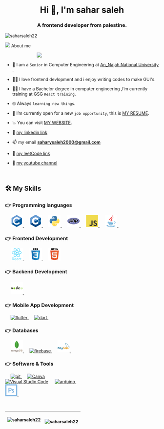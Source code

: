 <h1 align="center">Hi 👋, I'm sahar saleh</h1>
<h3 align="center">A frontend developer from palestine.</h3>

<p align="left"> <img src="https://komarev.com/ghpvc/?username=saharsaleh22&label=Profile%20views&color=0e75b6&style=flat" alt="saharsaleh22" /> </p>
<picture><img src = "https://github.com/7oSkaaa/7oSkaaa/blob/main/Images/about_me.gif?raw=true" width = 50px></picture> About me

<picture> <img align="right" src="https://startcoding.co.in/wp-content/uploads/2021/12/coding-for-kids.gif" width = 400px></picture>

<br>

- :school: I am a `Senior` in Computer Engineering at [An_Najah National University](https://www.najah.edu/ar/) .
- :technologist: I love frontend devlopment and i enjoy writing codes to make GUI's.
- :student: I have a Bachelor degree in computer engineering ,I’m currently training at GSG `React training`.
- :nerd_face: Always `learning new things`.
- :thinking: I’m currently open for a new `job opportunity`, this is [MY RESUME](https://drive.google.com/drive/folders/1xR_7inwFaV_owFpMgv4T99nQgeSbPMUr).
- :boom: You can visit [MY WEBSITE](https://saharsaleh22.github.io/portfolio/).
- 📝 [my linkedin link ](https://www.linkedin.com/in/sahar-saleh-059b11253)

- 📫 my email **saharysaleh2000@gmail.com**

- 📄  [my leetCode link](https://leetcode.com/sahar_saleh/)
- 🔗  [my youtube channel](https://www.youtube.com/channel/UCd4xdaUr76mwyvAMkxvaJYA)



<br/>

## 🛠️ My Skills

### 👉 Programming languages

<p align="left"> 
  &emsp; 
   <a href="https://www.cprogramming.com/" target="_blank" rel="noreferrer"> <img src="https://raw.githubusercontent.com/devicons/devicon/master/icons/c/c-original.svg" alt="c" width="40" height="40"/> </a>
  &emsp;
 <a href="https://www.w3schools.com/cpp/" target="_blank" rel="noreferrer"> <img src="https://raw.githubusercontent.com/devicons/devicon/master/icons/cplusplus/cplusplus-original.svg" alt="cplusplus" width="40" height="40"/> </a>
  &emsp;
  <a href="https://www.python.org" target="_blank" rel="noreferrer"> <img src="https://raw.githubusercontent.com/devicons/devicon/master/icons/python/python-original.svg" alt="python" width="40" height="40"/> </a> 
  &emsp;
 <a href="https://www.php.net" target="_blank" rel="noreferrer"> <img src="https://raw.githubusercontent.com/devicons/devicon/master/icons/php/php-original.svg" alt="php" width="40" height="40"/> </a> 
  &emsp;
   <a href="https://developer.mozilla.org/en-US/docs/Web/JavaScript" target="_blank" rel="noreferrer"> <img src="https://raw.githubusercontent.com/devicons/devicon/master/icons/javascript/javascript-original.svg" alt="javascript" width="40" height="40"/> </a>
  &emsp;
 <a href="https://www.java.com" target="_blank" rel="noreferrer"> <img src="https://raw.githubusercontent.com/devicons/devicon/master/icons/java/java-original.svg" alt="java" width="40" height="40"/> </a> 
  &emsp;  
</p>

### 👉 Frontend Development
<p align="left"> 
  &emsp; 
   <a href="https://reactjs.org/" target="_blank" rel="noreferrer"> <img src="https://raw.githubusercontent.com/devicons/devicon/master/icons/react/react-original-wordmark.svg" alt="react" width="40" height="40"/> </a>   
  &emsp;
<a href="https://www.w3schools.com/css/" target="_blank" rel="noreferrer"> <img src="https://raw.githubusercontent.com/devicons/devicon/master/icons/css3/css3-original-wordmark.svg" alt="css3" width="40" height="40"/> </a>
   &emsp;
<a href="https://www.w3.org/html/" target="_blank" rel="noreferrer"> <img src="https://raw.githubusercontent.com/devicons/devicon/master/icons/html5/html5-original-wordmark.svg" alt="html5" width="40" height="40"/> </a>
</p>

### 👉 Backend Development
<p align="left"> 
  &emsp; 
  <a href="https://nodejs.org" target="_blank" rel="noreferrer"> <img src="https://raw.githubusercontent.com/devicons/devicon/master/icons/nodejs/nodejs-original-wordmark.svg" alt="nodejs" width="40" height="40"/> </a>  
  &emsp;

</p>

### 👉 Mobile App Development
<p align="left"> 
  &emsp; 
  <a href="https://flutter.dev" target="_blank" rel="noreferrer"> <img src="https://www.vectorlogo.zone/logos/flutterio/flutterio-icon.svg" alt="flutter" width="40" height="40"/> </a>
    &emsp;
 <a href="https://dart.dev" target="_blank" rel="noreferrer"> <img src="https://www.vectorlogo.zone/logos/dartlang/dartlang-icon.svg" alt="dart" width="40" height="40"/> </a> 
  &emsp;

</p>

### 👉 Databases
<p align="left">
  &emsp;
<a href="https://www.mongodb.com/" target="_blank" rel="noreferrer"> <img src="https://raw.githubusercontent.com/devicons/devicon/master/icons/mongodb/mongodb-original-wordmark.svg" alt="mongodb" width="40" height="40"/> </a> 
  &emsp;
 <a href="https://firebase.google.com/" target="_blank" rel="noreferrer"> <img src="https://www.vectorlogo.zone/logos/firebase/firebase-icon.svg" alt="firebase" width="40" height="40"/> </a>  
  &emsp;
<a href="https://www.mysql.com/" target="_blank" rel="noreferrer"> <img src="https://raw.githubusercontent.com/devicons/devicon/master/icons/mysql/mysql-original-wordmark.svg" alt="mysql" width="40" height="40"/> </a>
  &emsp;

 </p>
  


 ### 👉 Software & Tools
 
<p >

  &emsp;
 <a href="https://git-scm.com/" target="_blank" rel="noreferrer"> <img src="https://www.vectorlogo.zone/logos/git-scm/git-scm-icon.svg" alt="git" width="40" height="40"/> </a>
  &emsp;
   <a href="#"><img alt="Canva" src="https://static-cse.canva.com/_next/static/assets/logo_w2000xh641_3b021976d60d0277e95febf805ad9fe8c7d6d54f86969ec03b83299084b7cb93.png" width=60px height=45px/></a>
  &emsp;  
   <a href="#"><img alt="Visual Studio Code" src="https://sparkcdneus2.azureedge.net/sparkimageassets/XP9KHM4BK9FZ7Q-63e59db4-cf83-46b7-9365-0c37221b94de" width=45px height =45px></a>
  &emsp;
  <a href="https://www.arduino.cc/" target="_blank" rel="noreferrer"> <img src="https://cdn.worldvectorlogo.com/logos/arduino-1.svg" alt="arduino" width="40" height="40"/> </a> 
  &emsp;  
  <a href="https://www.photoshop.com/en" target="_blank" rel="noreferrer"> <img src="https://raw.githubusercontent.com/devicons/devicon/master/icons/photoshop/photoshop-line.svg" alt="photoshop" width="40" height="40"/> </a>
  &emsp;

</p>

<br/>

<table>
  <thead>
    <tr>
      <th>
        <p><img align="center" src="https://github-readme-stats.vercel.app/api?username=saharsaleh22&show_icons=true&locale=en" alt="saharsaleh22" /></p>

  <th>
<p><img align="left" src="https://github-readme-stats.vercel.app/api/top-langs?username=saharsaleh22&show_icons=true&locale=en&layout=compact" alt="saharsaleh22" /></p>
      </th>
    </tr> 
  </thead> 

  </table>




